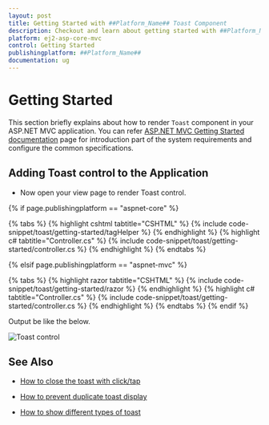 ```yaml
---
layout: post
title: Getting Started with ##Platform_Name## Toast Component
description: Checkout and learn about getting started with ##Platform_Name## Toast component of Syncfusion, and more details.
platform: ej2-asp-core-mvc
control: Getting Started
publishingplatform: ##Platform_Name##
documentation: ug
---
```



# Getting Started

This section briefly explains about how to render `Toast` component in your ASP.NET MVC application. You can
refer [ASP.NET MVC Getting Started documentation](../getting-started) page for introduction part
of the system requirements and configure the common specifications.

## Adding Toast control to the Application

* Now open your view page to render Toast control.

{% if page.publishingplatform == "aspnet-core" %}

{% tabs %}
{% highlight cshtml tabtitle="CSHTML" %}
{% include code-snippet/toast/getting-started/tagHelper %}
{% endhighlight %}
{% highlight c# tabtitle="Controller.cs" %}
{% include code-snippet/toast/getting-started/controller.cs %}
{% endhighlight %}
{% endtabs %}

{% elsif page.publishingplatform == "aspnet-mvc" %}

{% tabs %}
{% highlight razor tabtitle="CSHTML" %}
{% include code-snippet/toast/getting-started/razor %}
{% endhighlight %}
{% highlight c# tabtitle="Controller.cs" %}
{% include code-snippet/toast/getting-started/controller.cs %}
{% endhighlight %}
{% endtabs %}
{% endif %}



Output be like the below.

![Toast control](./images/toast.png)

## See Also

* [How to close the toast with click/tap](./how-to/close-the-toast-with-click-tap/)

* [How to prevent duplicate toast display](./how-to/prevent-duplicate-toast-display/)

* [How to show different types of toast](./how-to/show-different-types-of-toast/)